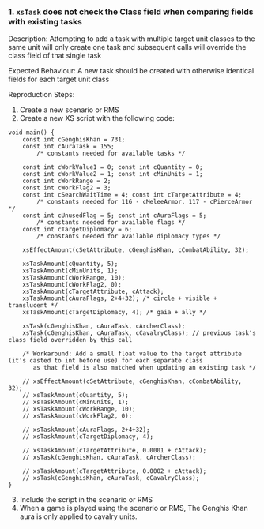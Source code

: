 ### 1. `xsTask` does not check the Class field when comparing fields with existing tasks

Description: Attempting to add a task with multiple target unit classes to the same unit will only create one task and subsequent calls will override the class field of that single task

Expected Behaviour: A new task should be created with otherwise identical fields for each target unit class

Reproduction Steps:

1. Create a new scenario or RMS
2. Create a new XS script with the following code:
```xs
void main() {
    const int cGenghisKhan = 731;
    const int cAuraTask = 155;
        /* constants needed for available tasks */

    const int cWorkValue1 = 0; const int cQuantity = 0;
    const int cWorkValue2 = 1; const int cMinUnits = 1;
    const int cWorkRange = 2;
    const int cWorkFlag2 = 3;
    const int cSearchWaitTime = 4; const int cTargetAttribute = 4;
        /* constants needed for 116 - cMeleeArmor, 117 - cPierceArmor */
    const int cUnusedFlag = 5; const int cAuraFlags = 5;
        /* constants needed for available flags */
    const int cTargetDiplomacy = 6;
        /* constants needed for available diplomacy types */

    xsEffectAmount(cSetAttribute, cGenghisKhan, cCombatAbility, 32);

    xsTaskAmount(cQuantity, 5);
    xsTaskAmount(cMinUnits, 1);
    xsTaskAmount(cWorkRange, 10);
    xsTaskAmount(cWorkFlag2, 0);
    xsTaskAmount(cTargetAttribute, cAttack);
    xsTaskAmount(cAuraFlags, 2+4+32); /* circle + visible + translucent */
    xsTaskAmount(cTargetDiplomacy, 4); /* gaia + ally */

    xsTask(cGenghisKhan, cAuraTask, cArcherClass);
    xsTask(cGenghisKhan, cAuraTask, cCavalryClass); // previous task's class field overridden by this call

    /* Workaround: Add a small float value to the target attribute (it's casted to int before use) for each separate class
       as that field is also matched when updating an existing task */

    // xsEffectAmount(cSetAttribute, cGenghisKhan, cCombatAbility, 32);
    // xsTaskAmount(cQuantity, 5);
    // xsTaskAmount(cMinUnits, 1);
    // xsTaskAmount(cWorkRange, 10);
    // xsTaskAmount(cWorkFlag2, 0);

    // xsTaskAmount(cAuraFlags, 2+4+32);
    // xsTaskAmount(cTargetDiplomacy, 4);

    // xsTaskAmount(cTargetAttribute, 0.0001 + cAttack);
    // xsTask(cGenghisKhan, cAuraTask, cArcherClass);

    // xsTaskAmount(cTargetAttribute, 0.0002 + cAttack);
    // xsTask(cGenghisKhan, cAuraTask, cCavalryClass);
}

```
3. Include the script in the scenario or RMS
4. When a game is played using the scenario or RMS, The Genghis Khan aura is only applied to cavalry units.

